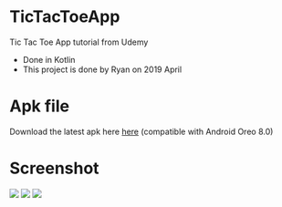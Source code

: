 # TicTacToeApp

Tic Tac Toe App tutorial from Udemy
- Done in Kotlin
- This project is done by Ryan on 2019 April

# Apk file 
Download the latest apk here [here](tictactoe.apk) (compatible with Android Oreo 8.0)

# Screenshot
![](https://i.imgur.com/r4ZLxON.jpg)
![](https://i.imgur.com/WtAl4aq.jpg)
![](https://i.imgur.com/zd2zQ8u.jpg)
